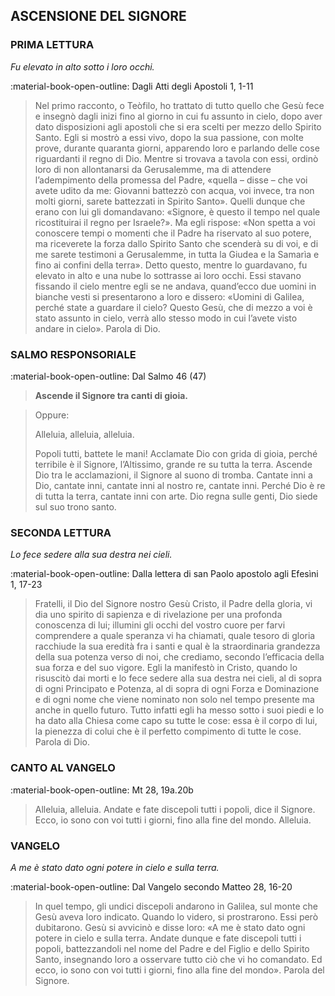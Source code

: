 ## ASCENSIONE DEL SIGNORE
> 
### PRIMA LETTURA
*Fu elevato in alto sotto i loro occhi.*

:material-book-open-outline: Dagli Atti degli Apostoli
1, 1-11

> Nel primo racconto, o Teòfilo, ho trattato di tutto quello che Gesù fece e insegnò dagli inizi fino al giorno in cui fu assunto in cielo, dopo aver dato disposizioni agli apostoli che si era scelti per mezzo dello Spirito Santo. Egli si mostrò a essi vivo, dopo la sua passione, con molte prove, durante quaranta giorni, apparendo loro e parlando delle cose riguardanti il regno di Dio. Mentre si trovava a tavola con essi, ordinò loro di non allontanarsi da Gerusalemme, ma di attendere l’adempimento della promessa del Padre, «quella – disse – che voi avete udito da me: Giovanni battezzò con acqua, voi invece, tra non molti giorni, sarete battezzati in Spirito Santo». Quelli dunque che erano con lui gli domandavano: «Signore, è questo il tempo nel quale ricostituirai il regno per Israele?». Ma egli rispose: «Non spetta a voi conoscere tempi o momenti che il Padre ha riservato al suo potere, ma riceverete la forza dallo Spirito Santo che scenderà su di voi, e di me sarete testimoni a Gerusalemme, in tutta la Giudea e la Samarìa e fino ai confini della terra». Detto questo, mentre lo guardavano, fu elevato in alto e una nube lo sottrasse ai loro occhi. Essi stavano fissando il cielo mentre egli se ne andava, quand’ecco due uomini in bianche vesti si presentarono a loro e dissero: «Uomini di Galilea, perché state a guardare il cielo? Questo Gesù, che di mezzo a voi è stato assunto in cielo, verrà allo stesso modo in cui l’avete visto andare in cielo». Parola di Dio.
> 
### SALMO RESPONSORIALE
:material-book-open-outline: Dal Salmo 46 (47)

>**Ascende il Signore tra canti di gioia.**

> Oppure:
> 
> Alleluia, alleluia, alleluia.
> 
> Popoli tutti, battete le mani!
> Acclamate Dio con grida di gioia,
> perché terribile è il Signore, l’Altissimo,
> grande re su tutta la terra.
> Ascende Dio tra le acclamazioni,
> il Signore al suono di tromba.
> Cantate inni a Dio, cantate inni,
> cantate inni al nostro re, cantate inni.
> Perché Dio è re di tutta la terra,
> cantate inni con arte.
> Dio regna sulle genti,
> Dio siede sul suo trono santo.
> 
### SECONDA LETTURA
*Lo fece sedere alla sua destra nei cieli.*

:material-book-open-outline: Dalla lettera di san Paolo apostolo agli Efesìni
1, 17-23

> Fratelli, il Dio del Signore nostro Gesù Cristo, il Padre della gloria, vi dia uno spirito di sapienza e di rivelazione per una profonda conoscenza di lui; illumini gli occhi del vostro cuore per farvi comprendere a quale speranza vi ha chiamati, quale tesoro di gloria racchiude la sua eredità fra i santi e qual è la straordinaria grandezza della sua potenza verso di noi, che crediamo, secondo l’efficacia della sua forza e del suo vigore. Egli la manifestò in Cristo, quando lo risuscitò dai morti e lo fece sedere alla sua destra nei cieli, al di sopra di ogni Principato e Potenza, al di sopra di ogni Forza e Dominazione e di ogni nome che viene nominato non solo nel tempo presente ma anche in quello futuro. Tutto infatti egli ha messo sotto i suoi piedi e lo ha dato alla Chiesa come capo su tutte le cose: essa è il corpo di lui, la pienezza di colui che è il perfetto compimento di tutte le cose. Parola di Dio.
> 
### CANTO AL VANGELO
:material-book-open-outline: Mt 28, 19a.20b

> Alleluia, alleluia.
> Andate e fate discepoli tutti i popoli, dice il Signore.
> Ecco, io sono con voi tutti i giorni,
> fino alla fine del mondo.
> Alleluia.
> 
### VANGELO
*A me è stato dato ogni potere in cielo e sulla terra.*

:material-book-open-outline: Dal Vangelo secondo Matteo
28, 16-20

> In quel tempo, gli undici discepoli andarono in Galilea, sul monte che Gesù aveva loro indicato. Quando lo videro, si prostrarono. Essi però dubitarono. Gesù si avvicinò e disse loro: «A me è stato dato ogni potere in cielo e sulla terra. Andate dunque e fate discepoli tutti i popoli, battezzandoli nel nome del Padre e del Figlio e dello Spirito Santo, insegnando loro a osservare tutto ciò che vi ho comandato. Ed ecco, io sono con voi tutti i giorni, fino alla fine del mondo». Parola del Signore.